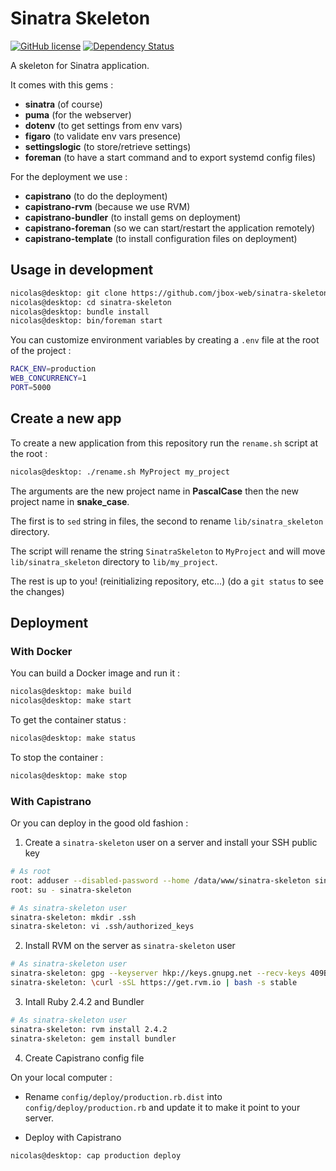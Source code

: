 # Sinatra Skeleton

[![GitHub license](https://img.shields.io/github/license/jbox-web/sinatra-skeleton.svg)](https://github.com/jbox-web/sinatra-skeleton/blob/master/LICENSE)
[![Dependency Status](https://gemnasium.com/badges/github.com/jbox-web/sinatra-skeleton.svg)](https://gemnasium.com/github.com/jbox-web/sinatra-skeleton)

A skeleton for Sinatra application.

It comes with this gems :

* **sinatra** (of course)
* **puma** (for the webserver)
* **dotenv** (to get settings from env vars)
* **figaro** (to validate env vars presence)
* **settingslogic** (to store/retrieve settings)
* **foreman** (to have a start command and to export systemd config files)

For the deployment we use :

* **capistrano** (to do the deployment)
* **capistrano-rvm** (because we use RVM)
* **capistrano-bundler** (to install gems on deployment)
* **capistrano-foreman** (so we can start/restart the application remotely)
* **capistrano-template** (to install configuration files on deployment)


## Usage in development

```sh
nicolas@desktop: git clone https://github.com/jbox-web/sinatra-skeleton.git
nicolas@desktop: cd sinatra-skeleton
nicolas@desktop: bundle install
nicolas@desktop: bin/foreman start
```

You can customize environment variables by creating a `.env` file at the root of the project :

```sh
RACK_ENV=production
WEB_CONCURRENCY=1
PORT=5000
```


## Create a new app

To create a new application from this repository run the `rename.sh` script at the root :

```sh
nicolas@desktop: ./rename.sh MyProject my_project
```

The arguments are the new project name in **PascalCase** then the new project name in **snake_case**.

The first is to `sed` string in files, the second to rename `lib/sinatra_skeleton` directory.

The script will rename the string `SinatraSkeleton` to `MyProject` and will move `lib/sinatra_skeleton` directory to `lib/my_project`.

The rest is up to you! (reinitializing repository, etc...) (do a `git status` to see the changes)

## Deployment

### With Docker

You can build a Docker image and run it :

```sh
nicolas@desktop: make build
nicolas@desktop: make start
```

To get the container status :

```sh
nicolas@desktop: make status
```

To stop the container :

```sh
nicolas@desktop: make stop
```

### With Capistrano

Or you can deploy in the good old fashion :

1. Create a `sinatra-skeleton` user on a server and install your SSH public key

```sh
# As root
root: adduser --disabled-password --home /data/www/sinatra-skeleton sinatra-skeleton
root: su - sinatra-skeleton

# As sinatra-skeleton user
sinatra-skeleton: mkdir .ssh
sinatra-skeleton: vi .ssh/authorized_keys
```

2. Install RVM on the server as `sinatra-skeleton` user

```sh
# As sinatra-skeleton user
sinatra-skeleton: gpg --keyserver hkp://keys.gnupg.net --recv-keys 409B6B1796C275462A1703113804BB82D39DC0E3 7D2BAF1CF37B13E2069D6956105BD0E739499BDB
sinatra-skeleton: \curl -sSL https://get.rvm.io | bash -s stable
```

3. Intall Ruby 2.4.2 and Bundler

```sh
# As sinatra-skeleton user
sinatra-skeleton: rvm install 2.4.2
sinatra-skeleton: gem install bundler
```

4. Create Capistrano config file

On your local computer :

* Rename `config/deploy/production.rb.dist` into `config/deploy/production.rb` and update it to make it point to your server.

* Deploy with Capistrano

```sh
nicolas@desktop: cap production deploy
```
